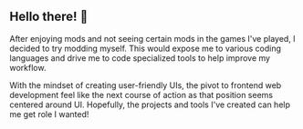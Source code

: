 ## Hello there! 👋

After enjoying mods and not seeing certain mods in the games I've played, I decided to try modding myself.
This would expose me to various coding languages and drive me to code specialized tools to help improve my workflow.

With the mindset of creating user-friendly UIs, the pivot to frontend web development feel like the next course of action as that position seems centered around UI.
Hopefully, the projects and tools I've created can help me get role I wanted!
<!--
**ItsBurpee/ItsBurpee** is a ✨ _special_ ✨ repository because its `README.md` (this file) appears on your GitHub profile.

Here are some ideas to get you started:

- 🔭 I’m currently working on ...
- 🌱 I’m currently learning ...
- 👯 I’m looking to collaborate on ...
- 🤔 I’m looking for help with ...
- 💬 Ask me about ...
- 📫 How to reach me: ...
- 😄 Pronouns: ...
- ⚡ Fun fact: ...
-->

